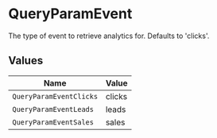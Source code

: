 # QueryParamEvent

The type of event to retrieve analytics for. Defaults to 'clicks'.


## Values

| Name                    | Value                   |
| ----------------------- | ----------------------- |
| `QueryParamEventClicks` | clicks                  |
| `QueryParamEventLeads`  | leads                   |
| `QueryParamEventSales`  | sales                   |